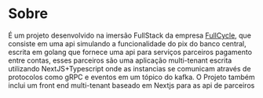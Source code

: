 # Sobre

É um projeto desenvolvido na imersão FullStack da empresa [FullCycle](https://www.linkedin.com/school/devfullcycle/posts/?feedView=all),
que consiste em uma api simulando a funcionalidade do pix do banco central, escrita em golang que fornece uma api para serviços parceiros
pagamento entre contas, esses parceiros são uma aplicação multi-tenant escrita utilizando NextJS+Typescript onde as instancias se comunicam
através de protocolos como gRPC e eventos em um tópico do kafka. O Projeto também inclui um front end multi-tenant baseado em Nextjs para as api de parceiros 
